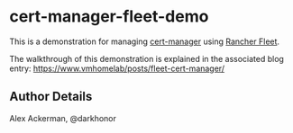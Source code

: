 # cert-manager-fleet-demo

This is a demonstration for managing [cert-manager](https://cert-manager.io/)
using [Rancher Fleet](https://fleet.rancher.io/).

The walkthrough of this demonstration is explained in the associated
blog entry: <https://www.vmhomelab/posts/fleet-cert-manager/>

## Author Details

Alex Ackerman, @darkhonor
